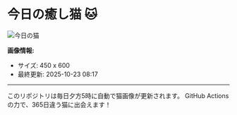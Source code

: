 # 今日の癒し猫 🐱

![今日の猫](https://cdn2.thecatapi.com/images/dtj.jpg)

**画像情報:**
- サイズ: 450 x 600
- 最終更新: 2025-10-23 08:17

---

このリポジトリは毎日夕方5時に自動で猫画像が更新されます。
GitHub Actionsの力で、365日違う猫に出会えます！

